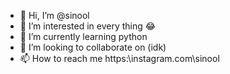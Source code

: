 - 👋 Hi, I’m @sinool
- 👀 I’m interested in every thing 😂
- 🌱 I’m currently learning python
- 💞️ I’m looking to collaborate on (idk)
- 📫 How to reach me https:\instagram.com\sinool

<!---
sinool/sinool is a ✨ special ✨ repository because its `README.md` (this file) appears on your GitHub profile.
You can click the Preview link to take a look at your changes.
--->
